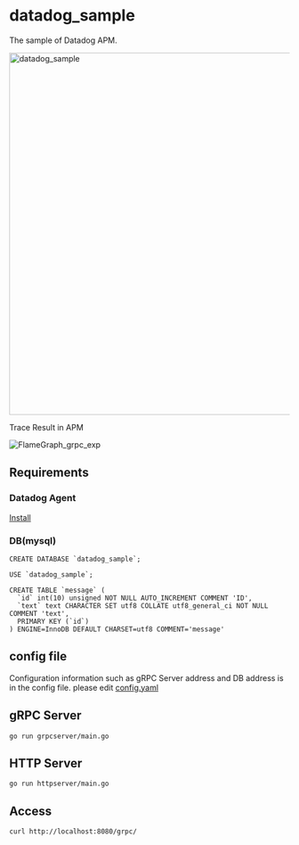 # datadog_sample

The sample of Datadog APM.

<img width="650" alt="datadog_sample" src="https://user-images.githubusercontent.com/301822/78652870-451fea80-78fd-11ea-821b-57e594ce2b1a.png">

Trace Result in APM

![FlameGraph_grpc_exp](https://user-images.githubusercontent.com/301822/78885124-01f97f00-7a97-11ea-93a2-12b7e21edc56.png)

## Requirements

### Datadog Agent

[Install](https://app.datadoghq.com/account/login?next=%2Faccount%2Fsettings#agent)

### DB(mysql)

```
CREATE DATABASE `datadog_sample`;

USE `datadog_sample`;

CREATE TABLE `message` (
  `id` int(10) unsigned NOT NULL AUTO_INCREMENT COMMENT 'ID',
  `text` text CHARACTER SET utf8 COLLATE utf8_general_ci NOT NULL COMMENT 'text',
  PRIMARY KEY (`id`)
) ENGINE=InnoDB DEFAULT CHARSET=utf8 COMMENT='message'
```

## config file

Configuration information such as gRPC Server address and DB address is in the config file.
please edit [config.yaml](https://github.com/muroon/datadog_sample/blob/master/config/config.yaml)

## gRPC Server

```
go run grpcserver/main.go
```

## HTTP Server

```
go run httpserver/main.go
```

## Access

```
curl http://localhost:8080/grpc/
```

